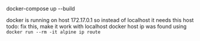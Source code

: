 docker-compose up --build 

docker is running on host 172.17.0.1 so instead of localhost it needs this host 
todo: fix this, make it work with localhost 
docker host ip was found using
````docker run --rm -it alpine ip route````